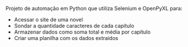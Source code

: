 Projeto de automação em Python que utiliza Selenium e OpenPyXL para:

- Acessar o site de uma novel
- Sondar a quantidade caracteres de cada capítulo
- Armazenar dados como soma total e média por capítulo
- Criar uma planilha com os dados extraídos
